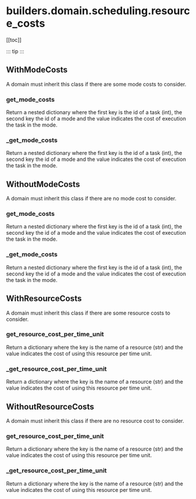 # builders.domain.scheduling.resource_costs

[[toc]]

::: tip
<skdecide-summary></skdecide-summary>
:::

## WithModeCosts

A domain must inherit this class if there are some mode costs to consider.

### get\_mode\_costs <Badge text="WithModeCosts" type="tip"/>

<skdecide-signature name= "get_mode_costs" :sig="{'params': [{'name': 'self'}], 'return': 'Dict[int, Dict[int, float]]'}"></skdecide-signature>

Return a nested dictionary where the first key is the id of a task (int), the second key the id of a mode
and the value indicates the cost of execution the task in the mode.

### \_get\_mode\_costs <Badge text="WithModeCosts" type="tip"/>

<skdecide-signature name= "_get_mode_costs" :sig="{'params': [{'name': 'self'}], 'return': 'Dict[int, Dict[int, float]]'}"></skdecide-signature>

Return a nested dictionary where the first key is the id of a task (int), the second key the id of a mode
and the value indicates the cost of execution the task in the mode.

## WithoutModeCosts

A domain must inherit this class if there are no mode cost to consider.

### get\_mode\_costs <Badge text="WithModeCosts" type="warn"/>

<skdecide-signature name= "get_mode_costs" :sig="{'params': [{'name': 'self'}], 'return': 'Dict[int, Dict[int, float]]'}"></skdecide-signature>

Return a nested dictionary where the first key is the id of a task (int), the second key the id of a mode
and the value indicates the cost of execution the task in the mode.

### \_get\_mode\_costs <Badge text="WithModeCosts" type="warn"/>

<skdecide-signature name= "_get_mode_costs" :sig="{'params': [{'name': 'self'}], 'return': 'Dict[int, Dict[int, float]]'}"></skdecide-signature>

Return a nested dictionary where the first key is the id of a task (int), the second key the id of a mode
and the value indicates the cost of execution the task in the mode.

## WithResourceCosts

A domain must inherit this class if there are some resource costs to consider.

### get\_resource\_cost\_per\_time\_unit <Badge text="WithResourceCosts" type="tip"/>

<skdecide-signature name= "get_resource_cost_per_time_unit" :sig="{'params': [{'name': 'self'}], 'return': 'Dict[str, float]'}"></skdecide-signature>

Return a dictionary where the key is the name of a resource (str)
and the value indicates the cost of using this resource per time unit.

### \_get\_resource\_cost\_per\_time\_unit <Badge text="WithResourceCosts" type="tip"/>

<skdecide-signature name= "_get_resource_cost_per_time_unit" :sig="{'params': [{'name': 'self'}], 'return': 'Dict[str, float]'}"></skdecide-signature>

Return a dictionary where the key is the name of a resource (str)
and the value indicates the cost of using this resource per time unit.

## WithoutResourceCosts

A domain must inherit this class if there are no resource cost to consider.

### get\_resource\_cost\_per\_time\_unit <Badge text="WithResourceCosts" type="warn"/>

<skdecide-signature name= "get_resource_cost_per_time_unit" :sig="{'params': [{'name': 'self'}], 'return': 'Dict[str, float]'}"></skdecide-signature>

Return a dictionary where the key is the name of a resource (str)
and the value indicates the cost of using this resource per time unit.

### \_get\_resource\_cost\_per\_time\_unit <Badge text="WithResourceCosts" type="warn"/>

<skdecide-signature name= "_get_resource_cost_per_time_unit" :sig="{'params': [{'name': 'self'}], 'return': 'Dict[str, float]'}"></skdecide-signature>

Return a dictionary where the key is the name of a resource (str)
and the value indicates the cost of using this resource per time unit.

